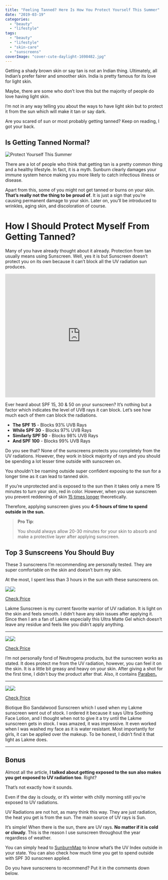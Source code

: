 ```yaml
---
title: "Feeling Tanned? Here Is How You Protect Yourself This Summer"
date: "2019-03-19"
categories: 
  - "beauty"
  - "lifestyle"
tags: 
  - "beauty"
  - "lifestyle"
  - "skin-care"
  - "sunscreens"
coverImage: "cover-cute-daylight-1698482.jpg"
---
```


Getting a shady brown skin or say tan is not an Indian thing. Ultimately, all Indian’s prefer fairer and smoother skin. India is pretty famous for its love for light skin.

Maybe, there are some who don’t love this but the majority of people do love having light skin.

I’m not in any way telling you about the ways to have light skin but to protect it from the sun which will make it tan or say dark.

Are you scared of sun or most probably getting tanned? Keep on reading, I got your back.

## **Is Getting Tanned Normal?**

![Protect Yourself This Summer](/posts/2019/03/images/cover-cute-daylight-1698482-1024x604.jpg)

There are a lot of people who think that getting tan is a pretty common thing and a healthy lifestyle. In fact, it is a myth. Sunburn clearly damages your immune system hence making you more likely to catch infectious illness or disease.

Apart from this, some of you might not get tanned or burns on your skin. **That’s really not the thing to be proud of**. It is just a sign that you’re causing permanent damage to your skin. Later on, you’ll be introduced to wrinkles, aging skin, and discoloration of course.

# **How I Should Protect Myself From Getting Tanned?**

Many of you have already thought about it already. Protection from tan usually means using Sunscreen. Well, yes it is but Sunscreen doesn’t protect you on its own because it can’t block all the UV radiation sun produces.

<iframe src="https://giphy.com/embed/SqmkZ5IdwzTP2" width="480" height="394" frameborder="0" class="giphy-embed" allowfullscreen></iframe>

[](https://giphy.com/gifs/reaction-what-despicable-me-SqmkZ5IdwzTP2)

Ever heard about SPF 15, 30 & 50 on your sunscreen? It’s nothing but a factor which indicates the level of UVB rays it can block. Let’s see how much each of them can block the radiations.

- **The SPF 15** - Blocks 93% UVB Rays
- **While SPF 30** - Blocks 97% UVB Rays
- **Similarly SPF 50** - Blocks 98% UVB Rays
- **And SPF 100** - Blocks 99% UVB Rays

Do you see that? None of the sunscreens protects you completely from the UV radiations. However, they work in block majority of rays and you should be spending a lot lesser time outside with sunscreen on.

You shouldn't be roaming outside super confident exposing to the sun for a longer time as it can lead to tanned skin.

If you’re unprotected and is exposed to the sun then it takes only a mere 15 minutes to turn your skin, red in color. However, when you use sunscreen you prevent reddening of skin [15 times longer](https://www.skincancer.org/prevention/sun-protection/sunscreen/sunscreens-explained) theoretically.

Therefore, applying sunscreen gives you **4-5 hours of time to spend outside in the sun.**

> **Pro Tip**:
> 
> You should always allow 20-30 minutes for your skin to absorb and make a protective layer after applying sunscreen.

## **Top 3 Sunscreens You Should Buy**

These 3 sunscreens I’m recommending are personally tested. They are super comfortable on the skin and doesn’t burn my skin.

At the most, I spent less than 3 hours in the sun with these sunscreens on.

[![](//ws-in.amazon-adsystem.com/widgets/q?_encoding=UTF8&ASIN=B0744R95BT&Format=_SL160_&ID=AsinImage&MarketPlace=IN&ServiceVersion=20070822&WS=1&tag=emadsblog-21&language=en_IN)](https://www.amazon.in/Lakme-Expert-Ultra-Matte-Sunscreen/dp/B0744R95BT/ref=as_li_ss_il?&linkCode=li2&tag=emadsblog-21&linkId=a65df47f6810eb2842bbc0ded46aa6e8&language=en_IN)![](https://ir-in.amazon-adsystem.com/e/ir?t=emadsblog-21&language=en_IN&l=li2&o=31&a=B0744R95BT)

[Check Price](https://amzn.to/2Wa9DNZ)

Lakme Sunscreen is my current favorite warrior of UV radiation. It is light on the skin and feels smooth. I didn’t have any skin issues after applying it. Since then I am a fan of Lakme especially this Ultra Matte Gel which doesn’t leave any residue and feels like you didn’t apply anything.

* * *

[![](//ws-in.amazon-adsystem.com/widgets/q?_encoding=UTF8&ASIN=B000EPA4GQ&Format=_SL160_&ID=AsinImage&MarketPlace=IN&ServiceVersion=20070822&WS=1&tag=emadsblog-21&language=en_IN)](https://www.amazon.in/Neutrogena-Ultra-Sheer-Dry-Touch-Sunblock/dp/B000EPA4GQ/ref=as_li_ss_il?crid=C0F9OM1WFIIM&keywords=sunscreen+lotions&qid=1553035127&s=beauty&sprefix=sunscreen,beauty,272&sr=1-1-spons&psc=1&linkCode=li2&tag=emadsblog-21&linkId=626eac825c10af801f6e22c949cd2c78&language=en_IN)![](https://ir-in.amazon-adsystem.com/e/ir?t=emadsblog-21&language=en_IN&l=li2&o=31&a=B000EPA4GQ)

[Check Price](https://amzn.to/2Cu3d4X)

I’m not personally fond of Neutrogena products, but the sunscreen works as stated. It does protect me from the UV radiation, however, you can feel it on the skin. It is a little bit greasy and heavy on your skin. After giving a shot for the first time, I didn’t buy the product after that. Also, it contains [Paraben](https://www.besthealthmag.ca/best-looks/beauty/parabens/)**[.](https://www.besthealthmag.ca/best-looks/beauty/parabens/)**

* * *

[![](//ws-in.amazon-adsystem.com/widgets/q?_encoding=UTF8&ASIN=B00791CPDI&Format=_SL160_&ID=AsinImage&MarketPlace=IN&ServiceVersion=20070822&WS=1&tag=emadsblog-21&language=en_IN)](https://www.amazon.in/Biotique-Sandalwood-Sunscreen-Soothing-Resistant/dp/B00791CPDI/ref=as_li_ss_il?crid=C0F9OM1WFIIM&keywords=sunscreen+lotions&qid=1553035152&s=beauty&sprefix=sunscreen,beauty,272&sr=1-6&linkCode=li2&tag=emadsblog-21&linkId=123ef076aa64e2f8f6776a2f5cf4169e&language=en_IN)![](https://ir-in.amazon-adsystem.com/e/ir?t=emadsblog-21&language=en_IN&l=li2&o=31&a=B00791CPDI)

[Check Price](https://amzn.to/2Tlax8w)

Biotique Bio Sandalwood Sunscreen which I used when my Lakme sunscreen went out of stock. I ordered it because it says Ultra Soothing Face Lotion, and I thought when not to give it a try until the Lakme sunscreen gets in stock. I was amazed, it was impressive. It even worked when I was washed my face as it is water resistant. Most importantly for girls, it can be applied over the makeup. To be honest, I didn’t find it that light as Lakme does.

* * *

## **Bonus**

Almost all the article, **I talked about getting exposed to the sun also makes you get exposed to UV radiation too**. Right?

That’s not exactly how it sounds.

Even if the day is cloudy, or it’s winter with chilly morning still you’re exposed to UV radiations.

UV Radiations are not hot, as many think this way. They are just radiation, the heat you get is from the sun. The main source of UV rays is Sun.

It’s simple! When there is the sun, there are UV rays. **No matter if it is cold or cloudy**. This is the reason I use sunscreen throughout the year regardless of weather.

You can simply head to [SunburnMap](https://sunburnmap.com/) to know what’s the UV Index outside in your state. You can also check how much time you get to spend outside with SPF 30 sunscreen applied.

Do you have sunscreens to recommend? Put it in the comments down below.
